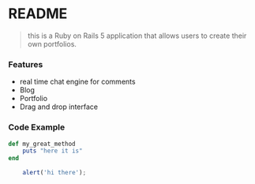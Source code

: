 # README

> this is a Ruby on Rails 5 application that allows users to create their own portfolios.

### Features

- real time chat engine for comments
- Blog
- Portfolio
- Drag and drop interface

### Code Example

```ruby
def my_great_method
    puts "here it is"
end
```

```javascript
    alert('hi there');
```
